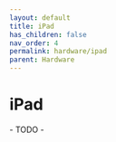 ```yaml
---
layout: default
title: iPad
has_children: false
nav_order: 4
permalink: hardware/ipad
parent: Hardware
---
```


# iPad

\- TODO -
